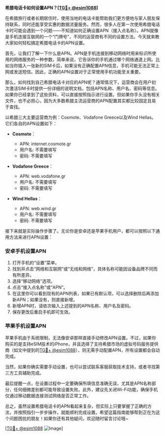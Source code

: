 **希腊电话卡如何设置APN？[[TG💪+ @esim1088](https://t.me/s/esim1088)]**

在希腊旅行或者长期居住时，使用当地的电话卡能帮助我们更方便地与家人朋友保持联系，同时还能享受实惠的数据流量服务。然而，很多人在第一次使用希腊电话卡时可能会遇到一个问题——不知道如何正确设置APN（接入点名称）。APN就像是手机连接互联网的一个“门牌号”，不同的运营商有不同的设置方法。今天就来教大家如何轻松搞定希腊电话卡的APN设置。

首先，让我们了解一下什么是APN。APN是手机连接到移动网络时用来标识所使用的网络服务的一种参数。简单来说，它告诉你的手机通过哪个网络通道上网。比如当你插入一张新的SIM卡后，如果没有正确配置APN信息，手机可能无法正常上网或发送短信。因此，正确的APN设置对于正常使用手机功能至关重要。

那么，如何找到自己希腊电话卡对应的APN呢？通常情况下，运营商会在用户初次激活SIM卡时提供一份详细的说明文档，包括APN名称、用户名、密码等信息。如果你已经拿到了这些资料，可以直接按照指示进行设置。但如果你手头没有相关文件，也不必担心，因为大多数希腊主流运营商的APN配置其实都比较固定且易于查找。

以希腊三大主要运营商为例：Cosmote、Vodafone Greece以及Wind Hellas。它们各自的APN设置如下：

- **Cosmote**：
  - APN: internet.cosmote.gr
  - 用户名: 不需要填写
  - 密码: 不需要填写

- **Vodafone Greece**：
  - APN: web.vodafone.gr
  - 用户名: 不需要填写
  - 密码: 不需要填写

- **Wind Hellas**：
  - APN: web.wind.gr
  - 用户名: 不需要填写
  - 密码: 不需要填写

接下来就是实际操作步骤了。无论你是安卓还是苹果手机用户，都可以按照以下通用方法来进行APN设置：

### 安卓手机设置APN
1. 打开手机的“设置”菜单。
2. 找到并点击“网络和互联网”或“无线和网络”，具体名称可能因设备品牌不同而有所差异。
3. 选择“移动网络”选项。
4. 点击“接入点名称”或“APN”。
5. 在这里你可以看到现有的APN列表，如果已有默认项，可以选择删除后再添加新APN；如果没有，则直接新增。
6. 新增APN时，请依次输入上述提到的APN名称、用户名及密码。
7. 保存更改后重启手机即可生效。

### 苹果手机设置APN
苹果手机由于系统限制，无法像安卓那样直接手动修改APN设置。不过，如果你购买的是支持eSIM技术的iPhone，并且选择了支持希腊市场的虚拟号码服务提供商（如文中提到的[TG💪+ @esim1088](https://t.me/s/esim1088)），则无需手动配置APN，所有设置都会自动完成。

当然，如果你确实需要手动设置，也可以尝试联系客服获取技术支持，或者寻找第三方工具辅助完成。

最后提醒一点，在设置过程中一定要确保所填信息准确无误，尤其是APN名称部分，任何细微差别都可能导致设置失败。此外，建议先关闭Wi-Fi功能，确保手机仅通过移动数据连接测试网络是否正常工作。

总之，虽然设置希腊电话卡的APN看起来复杂，但实际上只要掌握了正确的方法，并按照指引一步步操作，就能顺利完成设置。希望这篇指南能够帮到正在为这个问题困扰的朋友！如果你还有其他疑问，欢迎随时留言讨论哦~

[[TG💪+ @esim1088](https://t.me/s/esim1088) ![Image](https://i.postimg.cc/4NQfJmqS/Snipaste-2025-05-13-00-14-12.png)]